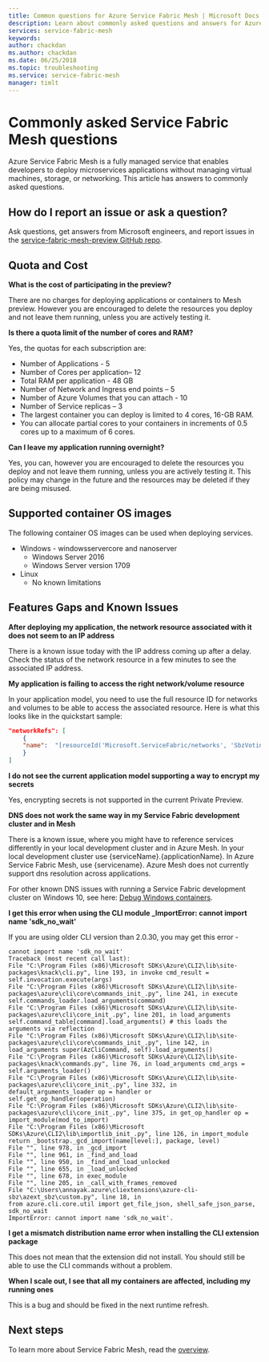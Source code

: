 ```yaml
---
title: Common questions for Azure Service Fabric Mesh | Microsoft Docs
description: Learn about commonly asked questions and answers for Azure Service Fabric Mesh.
services: service-fabric-mesh
keywords: 
author: chackdan
ms.author: chackdan
ms.date: 06/25/2018
ms.topic: troubleshooting
ms.service: service-fabric-mesh
manager: timlt
---
```

# Commonly asked Service Fabric Mesh questions
Azure Service Fabric Mesh is a fully managed service that enables developers to deploy microservices applications without managing virtual machines, storage, or networking. This article has answers to commonly asked questions.

## How do I report an issue or ask a question?

Ask questions, get answers from Microsoft engineers, and report issues in the [service-fabric-mesh-preview GitHub repo](https://aka.ms/sfmeshissues).

## Quota and Cost

**What is the cost of participating in the preview?**

There are no charges for deploying applications or containers to Mesh preview. However you are encouraged to delete the resources you deploy and not leave them running, unless you are actively testing it.

**Is there a quota limit of the number of cores and RAM?**

Yes, the quotas for each subscription are:

- Number of Applications - 5 
- Number of Cores per application– 12 
- Total RAM per application - 48 GB 
- Number of Network and Ingress end points – 5  
- Number of Azure Volumes that you can attach - 10 
- Number of Service replicas – 3 
- The largest container you can deploy is limited to 4 cores, 16-GB RAM.
- You can allocate partial cores to your containers in increments of 0.5 cores up to a maximum of 6 cores.

**Can I leave my application running overnight?**

Yes, you can, however you are encouraged to delete the resources you deploy and not leave them running, unless you are actively testing it. This policy may change in the future and the resources may be deleted if they are being misused.

## Supported container OS images
The following container OS images can be used when deploying services.

- Windows - windowsservercore and nanoserver
    - Windows Server 2016
    - Windows Server version 1709
- Linux
    - No known limitations

## Features Gaps and Known Issues

**After deploying my application, the network resource associated with it does not seem to an IP address**

There is a known issue today with the IP address coming up after a delay. Check the status of the network resource in a few minutes to see the associated IP address.

**My application is failing to access the right network/volume resource**

In your application model, you need to use the full resource ID for networks and volumes to be able to access the associated resource. Here is what this looks like in the quickstart sample:

```json
"networkRefs": [
    {
    "name":  "[resourceId('Microsoft.ServiceFabric/networks', 'SbzVotingNetwork')]" 
    }
]
```

**I do not see the current application model supporting a way to encrypt my secrets**

Yes, encrypting secrets is not supported in the current Private Preview. 

**DNS does not work the same way in my Service Fabric development cluster and in Mesh**

There is a known issue, where you might have to reference services differently in your local development cluster and in Azure Mesh. In your local development cluster use {serviceName}.{applicationName}. In Azure Service Fabric Mesh, use {servicename}. Azure Mesh does not currently support dns resolution across applications.

For other known DNS issues with running a Service Fabric development cluster on Windows 10, see here: [Debug Windows containers](/azure/service-fabric/service-fabric-how-to-debug-windows-containers).

**I get this error when using the CLI module _ImportError: cannot import name 'sdk_no_wait'**

If you are using older CLI version than 2.0.30, you may get this error -

```
cannot import name 'sdk_no_wait'
Traceback (most recent call last):
File "C:\Program Files (x86)\Microsoft SDKs\Azure\CLI2\lib\site-packages\knack\cli.py", line 193, in invoke cmd_result = self.invocation.execute(args)
File "C:\Program Files (x86)\Microsoft SDKs\Azure\CLI2\lib\site-packages\azure\cli\core\commands_init_.py", line 241, in execute self.commands_loader.load_arguments(command)
File "C:\Program Files (x86)\Microsoft SDKs\Azure\CLI2\lib\site-packages\azure\cli\core_init_.py", line 201, in load_arguments self.command_table[command].load_arguments() # this loads the arguments via reflection
File "C:\Program Files (x86)\Microsoft SDKs\Azure\CLI2\lib\site-packages\azure\cli\core\commands_init_.py", line 142, in load_arguments super(AzCliCommand, self).load_arguments()
File "C:\Program Files (x86)\Microsoft SDKs\Azure\CLI2\lib\site-packages\knack\commands.py", line 76, in load_arguments cmd_args = self.arguments_loader()
File "C:\Program Files (x86)\Microsoft SDKs\Azure\CLI2\lib\site-packages\azure\cli\core_init_.py", line 332, in default_arguments_loader op = handler or self.get_op_handler(operation)
File "C:\Program Files (x86)\Microsoft SDKs\Azure\CLI2\lib\site-packages\azure\cli\core_init_.py", line 375, in get_op_handler op = import_module(mod_to_import)
File "C:\Program Files (x86)\Microsoft SDKs\Azure\CLI2\lib\importlib_init_.py", line 126, in import_module return _bootstrap._gcd_import(name[level:], package, level)
File "", line 978, in _gcd_import
File "", line 961, in _find_and_load
File "", line 950, in _find_and_load_unlocked
File "", line 655, in _load_unlocked
File "", line 678, in exec_module
File "", line 205, in _call_with_frames_removed
File "C:\Users\annayak.azure\cliextensions\azure-cli-sbz\azext_sbz\custom.py", line 18, in 
from azure.cli.core.util import get_file_json, shell_safe_json_parse, sdk_no_wait
ImportError: cannot import name 'sdk_no_wait'.
```

**I get a mismatch distribution name error when installing the CLI extension package**

This does not mean that the extension did not install. You should still be able to use the CLI commands without a problem.

**When I scale out, I see that all my containers are affected, including my running ones**

This is a bug and should be fixed in the next runtime refresh.

## Next steps

To learn more about Service Fabric Mesh, read the [overview](service-fabric-mesh-overview.md).
